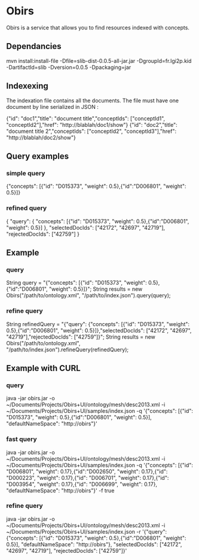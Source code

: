 # Obirs

Obirs is a service that allows you to find resources indexed with concepts.


## Dependancies

mvn install:install-file -Dfile=slib-dist-0.0.5-all-jar.jar -DgroupId=fr.lgi2p.kid -DartifactId=slib -Dversion=0.0.5 -Dpackaging=jar


## Indexexing
The indexation file contains all the documents. The file must have one document
by line serialized in JSON :

{"id": "doc1","title": "document title","conceptIds": ["conceptId1", "conceptId2"],"href": "http://blablah/doc1/show"}
{"id": "doc2","title": "document title 2","conceptIds": ["conceptId2", "conceptId3"],"href": "http://blablah/doc2/show"}

## Query examples

### simple query

{"concepts": [{"id": "D015373", "weight": 0.5},{"id":"D006801", "weight": 0.5}]}

### refined query
{
    "query": {
        "concepts": [{"id": "D015373", "weight": 0.5},{"id":"D006801", "weight": 0.5}]
    },
    "selectedDocIds": ["42172", "42697", "42719"],
    "rejectedDocIds": ["42759"]
}

## Example

### query

String query = "{\"concepts\": [{\"id\": \"D015373\", \"weight\": 0.5},{\"id\":\"D006801\", \"weight\": 0.5}]}";
String results = new Obirs("/path/to/ontology.xml", "/path/to/index.json").query(query);

### refine query

String refinedQuery = "{\"query\": {\"concepts\": [{\"id\": \"D015373\", \"weight\": 0.5},{\"id\":\"D006801\", \"weight\": 0.5}]},\"selectedDocIds\": [\"42172\", \"42697\", \"42719\"],\"rejectedDocIds\": [\"42759\"]}";
String results = new Obirs("/path/to/ontology.xml", "/path/to/index.json").refineQuery(refinedQuery);

## Example with CURL

### query
java -jar obirs.jar -o ~/Documents/Projects/Obirs+UI/ontology/mesh/desc2013.xml -i ~/Documents/Projects/Obirs+UI/samples/index.json  -q '{"concepts": [{"id": "D015373", "weight": 0.5},{"id":"D006801", "weight": 0.5}], "defaultNameSpace": "http://obirs"}'

### fast query
java -jar obirs.jar -o ~/Documents/Projects/Obirs+UI/ontology/mesh/desc2013.xml -i ~/Documents/Projects/Obirs+UI/samples/index.json  -q '{"concepts": [{"id": "D006801", "weight": 0.17},{"id":"D002650", "weight": 0.17},{"id": "D000223", "weight": 0.17},{"id": "D006701", "weight": 0.17},{"id": "D003954", "weight": 0.17},{"id": "D006699", "weight": 0.17}, "defaultNameSpace": "http://obirs"}' -f true

### refine query
java -jar obirs.jar -o ~/Documents/Projects/Obirs+UI/ontology/mesh/desc2013.xml -i ~/Documents/Projects/Obirs+UI/samples/index.json  -r '{"query": {"concepts": [{"id": "D015373", "weight": 0.5},{"id":"D006801", "weight": 0.5}], "defaultNameSpace": "http://obirs"}, "selectedDocIds": ["42172", "42697", "42719"], "rejectedDocIds": ["42759"]}'
